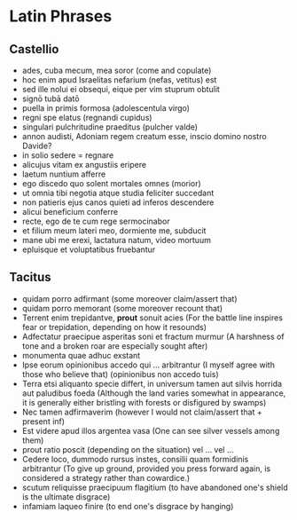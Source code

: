 # Latin Phrases

## Castellio

- ades, cuba mecum, mea soror (come and copulate)
- hoc enim apud Israelitas nefarium (nefas, vetitus) est
- sed ille nolui ei obsequi, eique per vim stuprum obtulit
- signō tubā datō
- puella in primis formosa (adolescentula virgo)
- regni spe elatus (regnandi cupidus)
- singulari pulchritudine praeditus (pulcher valde)
- annon audisti, Adoniam regem creatum esse, inscio domino nostro Davide?
- in solio sedere = regnare
- alicujus vitam ex angustiis eripere
- laetum nuntium afferre
- ego discedo quo solent mortales omnes (morior)
- ut omnia tibi negotia atque studia feliciter succedant
- non patieris ejus canos quieti ad inferos descendere
- alicui beneficium conferre
- recte, ego de te cum rege sermocinabor
- et filium meum lateri meo, dormiente me, subducit
- mane ubi me erexi, lactatura natum, video mortuum
- epluisque et voluptatibus fruebantur

## Tacitus

- quidam porro adfirmant (some moreover claim/assert that)
- quidam porro memorant (some moreover recount that)
- Terrent enim trepidantve, **prout** sonuit acies (For the battle line inspires fear or trepidation, depending on how it resounds)
- Adfectatur praecipue asperitas soni et fractum murmur (A harshness of tone and a broken roar are especially sought after)
- monumenta quae adhuc exstant
- Ipse eorum opinionibus accedo qui ... arbitrantur (I myself agree with those who believe that) (opinionibus non accedo tuis)
- Terra etsi aliquanto specie differt, in universum tamen aut silvis horrida aut paludibus foeda (Although the land varies somewhat in appearance, it is generally either bristling with forests or disfigured by swamps)
- Nec tamen adfirmaverim (however I would not claim/assert that + present inf)
- Est videre apud illos argentea vasa (One can see silver vessels among them)
- prout ratio poscit (depending on the situation) vel ... vel ...
- Cedere loco, dummodo rursus instes, consilii quam formidinis arbitrantur (To give up ground, provided you press forward again, is considered a strategy rather than cowardice.)
- scutum reliquisse praecipuum flagitium (to have abandoned one's shield is the ultimate disgrace)
- infamiam laqueo finire (to end one's disgrace by hanging)